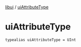 [libui](README.md) / [uiAttributeType](ui-attribute-type.md)

# uiAttributeType

`typealias uiAttributeType = UInt`

